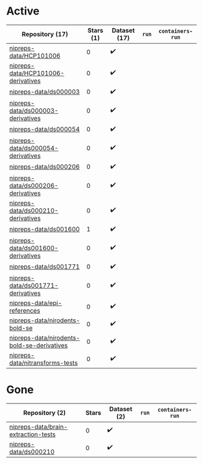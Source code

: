 # Active
| Repository (17) | Stars (1) | Dataset (17) | `run` | `containers-run` |
| --- | --- | --- | --- | --- |
| [nipreps-data/HCP101006](https://github.com/nipreps-data/HCP101006) | 0 | :heavy_check_mark: |  |  |
| [nipreps-data/HCP101006-derivatives](https://github.com/nipreps-data/HCP101006-derivatives) | 0 | :heavy_check_mark: |  |  |
| [nipreps-data/ds000003](https://github.com/nipreps-data/ds000003) | 0 | :heavy_check_mark: |  |  |
| [nipreps-data/ds000003-derivatives](https://github.com/nipreps-data/ds000003-derivatives) | 0 | :heavy_check_mark: |  |  |
| [nipreps-data/ds000054](https://github.com/nipreps-data/ds000054) | 0 | :heavy_check_mark: |  |  |
| [nipreps-data/ds000054-derivatives](https://github.com/nipreps-data/ds000054-derivatives) | 0 | :heavy_check_mark: |  |  |
| [nipreps-data/ds000206](https://github.com/nipreps-data/ds000206) | 0 | :heavy_check_mark: |  |  |
| [nipreps-data/ds000206-derivatives](https://github.com/nipreps-data/ds000206-derivatives) | 0 | :heavy_check_mark: |  |  |
| [nipreps-data/ds000210-derivatives](https://github.com/nipreps-data/ds000210-derivatives) | 0 | :heavy_check_mark: |  |  |
| [nipreps-data/ds001600](https://github.com/nipreps-data/ds001600) | 1 | :heavy_check_mark: |  |  |
| [nipreps-data/ds001600-derivatives](https://github.com/nipreps-data/ds001600-derivatives) | 0 | :heavy_check_mark: |  |  |
| [nipreps-data/ds001771](https://github.com/nipreps-data/ds001771) | 0 | :heavy_check_mark: |  |  |
| [nipreps-data/ds001771-derivatives](https://github.com/nipreps-data/ds001771-derivatives) | 0 | :heavy_check_mark: |  |  |
| [nipreps-data/epi-references](https://github.com/nipreps-data/epi-references) | 0 | :heavy_check_mark: |  |  |
| [nipreps-data/nirodents-bold-se](https://github.com/nipreps-data/nirodents-bold-se) | 0 | :heavy_check_mark: |  |  |
| [nipreps-data/nirodents-bold-se-derivatives](https://github.com/nipreps-data/nirodents-bold-se-derivatives) | 0 | :heavy_check_mark: |  |  |
| [nipreps-data/nitransforms-tests](https://github.com/nipreps-data/nitransforms-tests) | 0 | :heavy_check_mark: |  |  |

# Gone
| Repository (2) | Stars | Dataset (2) | `run` | `containers-run` |
| --- | --- | --- | --- | --- |
| [nipreps-data/brain-extraction-tests](https://github.com/nipreps-data/brain-extraction-tests) | 0 | :heavy_check_mark: |  |  |
| [nipreps-data/ds000210](https://github.com/nipreps-data/ds000210) | 0 | :heavy_check_mark: |  |  |
